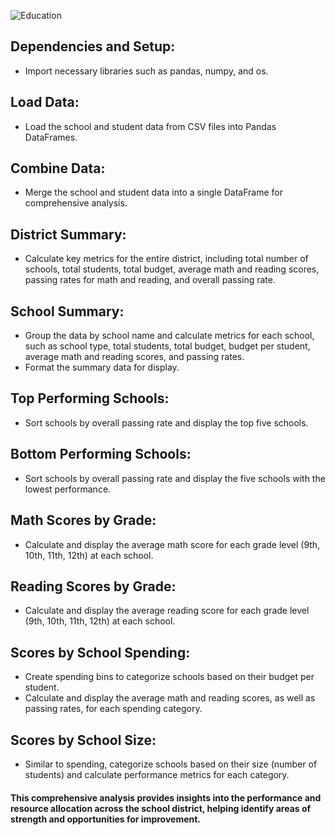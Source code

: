 ![Education](Image/education.png)


## Dependencies and Setup:

* Import necessary libraries such as pandas, numpy, and os.

## Load Data:

* Load the school and student data from CSV files into Pandas DataFrames.

## Combine Data:

* Merge the school and student data into a single DataFrame for comprehensive analysis.

## District Summary:

* Calculate key metrics for the entire district, including total number of schools, total students, total budget, average math and reading scores, passing rates for math and reading, and overall passing rate.

## School Summary:

* Group the data by school name and calculate metrics for each school, such as school type, total students, total budget, budget per student, average math and reading scores, and passing rates.
* Format the summary data for display.

## Top Performing Schools:

* Sort schools by overall passing rate and display the top five schools.

## Bottom Performing Schools:

* Sort schools by overall passing rate and display the five schools with the lowest performance.

## Math Scores by Grade:

* Calculate and display the average math score for each grade level (9th, 10th, 11th, 12th) at each school.

## Reading Scores by Grade:

* Calculate and display the average reading score for each grade level (9th, 10th, 11th, 12th) at each school.

## Scores by School Spending:

* Create spending bins to categorize schools based on their budget per student.
* Calculate and display the average math and reading scores, as well as passing rates, for each spending category.

## Scores by School Size:

* Similar to spending, categorize schools based on their size (number of students) and calculate performance metrics for each category.

#### This comprehensive analysis provides insights into the performance and resource allocation across the school district, helping identify areas of strength and opportunities for improvement.






